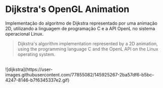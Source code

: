 # Dijkstra's OpenGL Animation

Implementação do algoritmo de Dijkstra representado por uma animação 2D, utilizando a linguagem de programação C e a API OpenL no sistema operacional Linux.
> Dijkstra's algorithm implementation represented by a 2D animation, using the programming language C and the OpenL API on the Linux operating system.

<!--## Compilar e Executar
comando compilar <br>
comando executar

> Compile and Execute<br>
>  command compile <br>
>  command execute-->

<br>
![dijkstra](https://user-images.githubusercontent.com/77855082/145925267-2ba57df6-b5bc-4247-8146-b7f6345337e2.gif)
